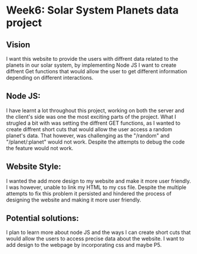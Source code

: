 # Week6: Solar System Planets data project
## Vision
I want this website to provide the users with diffrent data related to the planets in our solar system, by implementing Node JS I want to create diffrent 
Get functions that would allow the user to get different information depending on different interactions.
## Node JS:
I have learnt a lot throughout this project, working on both the server and the client's side was one the most exciting parts of the project.
What I strugled a bit with was setting the diffrent GET functions, as I wanted to create diffrent short cuts that would allow the user access a random 
planet's data. That however, was challenging as the "/random"  and "/planet/:planet" would not work. Despite the attempts to debug the code the feature 
would not work.

## Website Style:
I wanted the add more design to my website and make it more user friendly. I was however, unable to link my HTML to my css file. Despite the multiple 
attempts to fix this problem it persisted and hindered the process of designing the website and making it more user friendly.

## Potential solutions:
I plan to learn more about node JS and the ways I can create short cuts that would allow the users to access precise data about the website.
I want to add design to the webpage by incorporating css and maybe P5.

